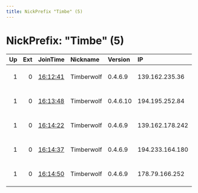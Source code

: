 ```yaml
---
title: NickPrefix "Timbe" (5)
---
```


# NickPrefix: "Timbe" (5)

|   Up |   Ext | JoinTime                                                                                              | Nickname   | Version   | IP              | AS          | CC   |   ORp |   Dirp | OS    | Contact                      |   eFamMembers |
|-----:|------:|:------------------------------------------------------------------------------------------------------|:-----------|:----------|:----------------|:------------|:-----|------:|-------:|:------|:-----------------------------|--------------:|
|    1 |     0 | [16:12:41](https://nusenu.github.io/OrNetStats/w/relay/2337AB33256C4A61E5C10F569657C7D421938190.html) | Timberwolf | 0.4.6.9   | 139.162.235.36  | Linode, LLC | us   |   443 |      0 | Linux | hunterwolf at riseup d0t net |             1 |
|    1 |     0 | [16:13:48](https://nusenu.github.io/OrNetStats/w/relay/6777F0B89B6A99177265A5D66F105B3EFC6DA9DB.html) | Timberwolf | 0.4.6.10  | 194.195.252.84  | Linode, LLC | gb   |   443 |      0 | Linux | hunterwolf at riseup d0t net |             1 |
|    1 |     0 | [16:14:22](https://nusenu.github.io/OrNetStats/w/relay/9893C328C41D81D18695149F1CE77EF110D73523.html) | Timberwolf | 0.4.6.9   | 139.162.178.242 | Linode, LLC | us   |   443 |      0 | Linux | hunterwolf at riseup d0t net |             1 |
|    1 |     0 | [16:14:37](https://nusenu.github.io/OrNetStats/w/relay/50CFDBD8EB63B73CF6F3C9C67C7DBA00004A41C3.html) | Timberwolf | 0.4.6.9   | 194.233.164.180 | Linode, LLC | gb   |   443 |      0 | Linux | hunterwolf at riseup d0t net |             1 |
|    1 |     0 | [16:14:50](https://nusenu.github.io/OrNetStats/w/relay/4FD7F6C9D85360F5C3943793DC73EF208FE04F7E.html) | Timberwolf | 0.4.6.9   | 178.79.166.252  | Linode, LLC | gb   |   443 |      0 | Linux | hunterwolf at riseup d0t net |             1 |
